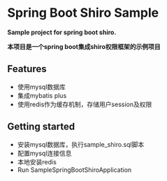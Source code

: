 # Spring Boot Shiro Sample

**Sample project for spring boot shiro.**

**本项目是一个spring boot集成shiro权限框架的示例项目**
## Features

- 使用mysql数据库
- 集成mybatis plus
- 使用redis作为缓存机制，存储用户session及权限

## Getting started

- 安装mysql数据库，执行sample_shiro.sql脚本
- 配置mysql连接信息
- 本地安装redis
- Run SampleSpringBootShiroApplication
